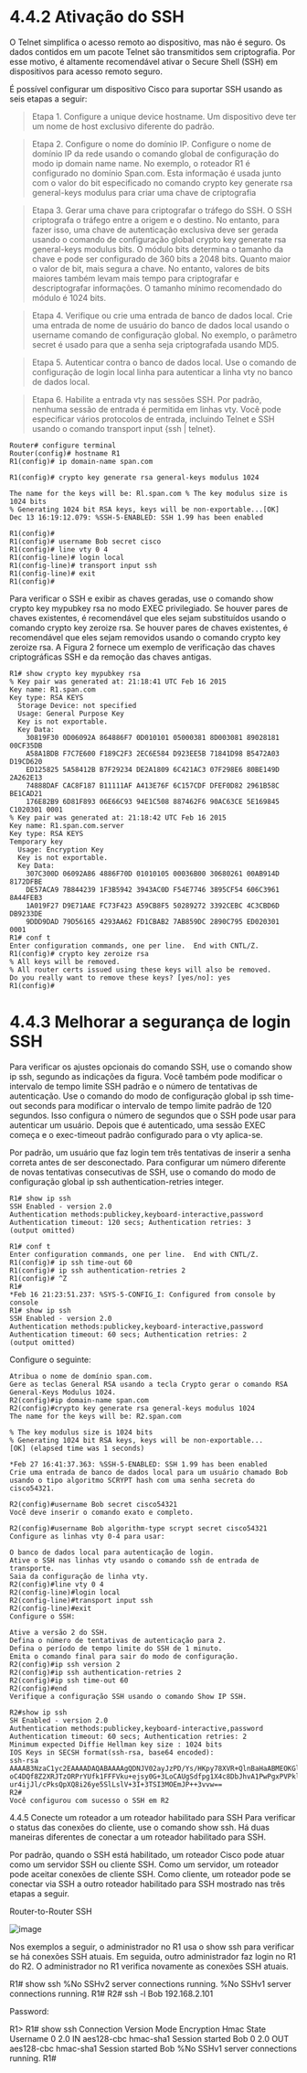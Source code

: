 # 4.4.2 Ativação do SSH
O Telnet simplifica o acesso remoto ao dispositivo, mas não é seguro. Os dados contidos em um pacote Telnet são transmitidos sem criptografia. Por esse motivo, é altamente recomendável ativar o Secure Shell (SSH) em dispositivos para acesso remoto seguro.

É possível configurar um dispositivo Cisco para suportar SSH usando as seis etapas a seguir:

> Etapa 1. Configure a unique device hostname. Um dispositivo deve ter um nome de host exclusivo diferente do padrão.

> Etapa 2. Configure o nome do domínio IP. Configure o nome de domínio IP da rede usando o comando global de configuração do modo ip domain name name. No exemplo, o roteador R1 é configurado no domínio Span.com. Esta informação é usada junto com o valor do bit especificado no comando crypto key generate rsa general-keys modulus para criar uma chave de criptografia

> Etapa 3. Gerar uma chave para criptografar o tráfego do SSH. O SSH criptografa o tráfego entre a origem e o destino. No entanto, para fazer isso, uma chave de autenticação exclusiva deve ser gerada usando o comando de configuração global crypto key generate rsa general-keys modulus bits. O módulo bits determina o tamanho da chave e pode ser configurado de 360 bits a 2048 bits. Quanto maior o valor de bit, mais segura a chave. No entanto, valores de bits maiores também levam mais tempo para criptografar e descriptografar informações. O tamanho mínimo recomendado do módulo é 1024 bits.

> Etapa 4. Verifique ou crie uma entrada de banco de dados local. Crie uma entrada de nome de usuário do banco de dados local usando o username comando de configuração global. No exemplo, o parâmetro secret é usado para que a senha seja criptografada usando MD5.

> Etapa 5. Autenticar contra o banco de dados local. Use o comando de configuração de login local linha para autenticar a linha vty no banco de dados local.

> Etapa 6. Habilite a entrada vty nas sessões SSH. Por padrão, nenhuma sessão de entrada é permitida em linhas vty. Você pode especificar vários protocolos de entrada, incluindo Telnet e SSH usando o comando transport input {ssh | telnet}.
~~~~
Router# configure terminal
Router(config)# hostname R1
R1(config)# ip domain-name span.com

R1(config)# crypto key generate rsa general-keys modulus 1024

The name for the keys will be: Rl.span.com % The key modulus size is 1024 bits
% Generating 1024 bit RSA keys, keys will be non-exportable...[OK]
Dec 13 16:19:12.079: %SSH-5-ENABLED: SSH 1.99 has been enabled

R1(config)#
R1(config)# username Bob secret cisco
R1(config)# line vty 0 4
R1(config-line)# login local
R1(config-line)# transport input ssh
R1(config-line)# exit
R1(config)#
~~~~
Para verificar o SSH e exibir as chaves geradas, use o comando show crypto key mypubkey rsa no modo EXEC privilegiado. Se houver pares de chaves existentes, é recomendável que eles sejam substituídos usando o comando crypto key zeroize rsa. Se houver pares de chaves existentes, é recomendável que eles sejam removidos usando o comando crypto key zeroize rsa. A Figura 2 fornece um exemplo de verificação das chaves criptográficas SSH e da remoção das chaves antigas.
~~~~
R1# show crypto key mypubkey rsa
% Key pair was generated at: 21:18:41 UTC Feb 16 2015
Key name: R1.span.com
Key type: RSA KEYS
  Storage Device: not specified
  Usage: General Purpose Key
  Key is not exportable.
  Key Data:
    30819F30 0D06092A 864886F7 0D010101 05000381 8D003081 89028181 00CF35DB  
    A58A1BDB F7C7E600 F189C2F3 2EC6E584 D923EE5B 71841D98 B5472A03 D19CD620  
    ED125825 5A58412B B7F29234 DE2A1809 6C421AC3 07F298E6 80BE149D 2A262E13  
    74888DAF CAC8F187 B11111AF A413E76F 6C157CDF DFEF0D82 2961B58C BE1CAD21  
    176E82B9 6D81F893 06E66C93 94E1C508 887462F6 90AC63CE 5E169845 C1020301 0001
% Key pair was generated at: 21:18:42 UTC Feb 16 2015
Key name: R1.span.com.server
Key type: RSA KEYS
Temporary key
  Usage: Encryption Key
  Key is not exportable.
  Key Data:
    307C300D 06092A86 4886F70D 01010105 00036B00 30680261 00AB914D 8172DFBE  
    DE57ACA9 7B844239 1F3B5942 3943AC0D F54E7746 3895CF54 606C3961 8A44FEB3  
    1A019F27 D9E71AAE FC73F423 A59CB8F5 50289272 3392CEBC 4C3CBD6D DB9233DE  
    9DDD9DAD 79D56165 4293AA62 FD1CBAB2 7AB859DC 2890C795 ED020301 0001
R1# conf t
Enter configuration commands, one per line.  End with CNTL/Z.
R1(config)# crypto key zeroize rsa
% All keys will be removed.
% All router certs issued using these keys will also be removed.
Do you really want to remove these keys? [yes/no]: yes
R1(config)#
~~~~


# 4.4.3 Melhorar a segurança de login SSH
Para verificar os ajustes opcionais do comando SSH, use o comando show ip ssh, segundo as indicações da figura. Você também pode modificar o intervalo de tempo limite SSH padrão e o número de tentativas de autenticação. Use o comando do modo de configuração global ip ssh time-out seconds para modificar o intervalo de tempo limite padrão de 120 segundos. Isso configura o número de segundos que o SSH pode usar para autenticar um usuário. Depois que é autenticado, uma sessão EXEC começa e o exec-timeout padrão configurado para o vty aplica-se.

Por padrão, um usuário que faz login tem três tentativas de inserir a senha correta antes de ser desconectado. Para configurar um número diferente de novas tentativas consecutivas de SSH, use o comando do modo de configuração global ip ssh authentication-retries integer.
~~~~
R1# show ip ssh
SSH Enabled - version 2.0
Authentication methods:publickey,keyboard-interactive,password
Authentication timeout: 120 secs; Authentication retries: 3
(output omitted)
                            
R1# conf t
Enter configuration commands, one per line.  End with CNTL/Z.
R1(config)# ip ssh time-out 60
R1(config)# ip ssh authentication-retries 2
R1(config)# ^Z
R1#
*Feb 16 21:23:51.237: %SYS-5-CONFIG_I: Configured from console by console
R1# show ip ssh
SSH Enabled - version 2.0
Authentication methods:publickey,keyboard-interactive,password
Authentication timeout: 60 secs; Authentication retries: 2
(output omitted)

~~~~

Configure o seguinte:
~~~~
Atribua o nome de domínio span.com.
Gere as teclas General RSA usando a tecla Crypto gerar o comando RSA General-Keys Modulus 1024.
R2(config)#ip domain-name span.com
R2(config)#crypto key generate rsa general-keys modulus 1024
The name for the keys will be: R2.span.com  
  
% The key modulus size is 1024 bits  
% Generating 1024 bit RSA keys, keys will be non-exportable...  
[OK] (elapsed time was 1 seconds)  
  
*Feb 27 16:41:37.363: %SSH-5-ENABLED: SSH 1.99 has been enabled
Crie uma entrada de banco de dados local para um usuário chamado Bob usando o tipo algoritmo SCRYPT hash com uma senha secreta do cisco54321.

R2(config)#username Bob secret cisco54321
Você deve inserir o comando exato e completo.

R2(config)#username Bob algorithm-type scrypt secret cisco54321
Configure as linhas vty 0-4 para usar:

O banco de dados local para autenticação de login.
Ative o SSH nas linhas vty usando o comando ssh de entrada de transporte.
Saia da configuração de linha vty.
R2(config)#line vty 0 4
R2(config-line)#login local
R2(config-line)#transport input ssh
R2(config-line)#exit
Configure o SSH:

Ative a versão 2 do SSH.
Defina o número de tentativas de autenticação para 2.
Defina o período de tempo limite do SSH de 1 minuto.
Emita o comando final para sair do modo de configuração.
R2(config)#ip ssh version 2
R2(config)#ip ssh authentication-retries 2
R2(config)#ip ssh time-out 60
R2(config)#end
Verifique a configuração SSH usando o comando Show IP SSH.

R2#show ip ssh
SH Enabled - version 2.0  
Authentication methods:publickey,keyboard-interactive,password  
Authentication timeout: 60 secs; Authentication retries: 2  
Minimum expected Diffie Hellman key size : 1024 bits  
IOS Keys in SECSH format(ssh-rsa, base64 encoded):  
ssh-rsa AAAAB3NzaC1yc2EAAAADAQABAAAAgQDNJV02ayJzPD/Ys/HKpy78XVR+QlnBaHaABMEOKGlj  
oC4DQf8Z2XRJTzORPrYUfk1FFFVku+ejsy0G+3LoCAUgSdfpg1X4c8DbJhvA1PwPgxPVPklS5yWS+URk  
ur4ijJl/cPksQpXQ8i26ye5SlLslV+3I+3TSI3MOEmJP++3vvw==  
R2#
Você configurou com sucesso o SSH em R2
~~~~

4.4.5 Conecte um roteador a um roteador habilitado para SSH
Para verificar o status das conexões do cliente, use o comando show ssh. Há duas maneiras diferentes de conectar a um roteador habilitado para SSH.

Por padrão, quando o SSH está habilitado, um roteador Cisco pode atuar como um servidor SSH ou cliente SSH. Como um servidor, um roteador pode aceitar conexões de cliente SSH. Como cliente, um roteador pode se conectar via SSH a outro roteador habilitado para SSH mostrado nas três etapas a seguir.

Router-to-Router SSH

![image](https://github.com/user-attachments/assets/dfb9fa82-6d29-4eeb-b409-efbf5aa7f84e)

Nos exemplos a seguir, o administrador no R1 usa o show ssh para verificar se há conexões SSH atuais. Em seguida, outro administrador faz login no R1 do R2. O administrador no R1 verifica novamente as conexões SSH atuais.

R1# show ssh
%No SSHv2 server connections running.
%No SSHv1 server connections running.
R1#
R2# ssh -l Bob 192.168.2.101
 
Password:  
 
R1>
R1# show ssh
Connection Version Mode Encryption  Hmac       State             Username
0          2.0     IN   aes128-cbc  hmac-sha1  Session started   Bob
0          2.0     OUT  aes128-cbc  hmac-sha1  Session started   Bob
%No SSHv1 server connections running.
R1#














